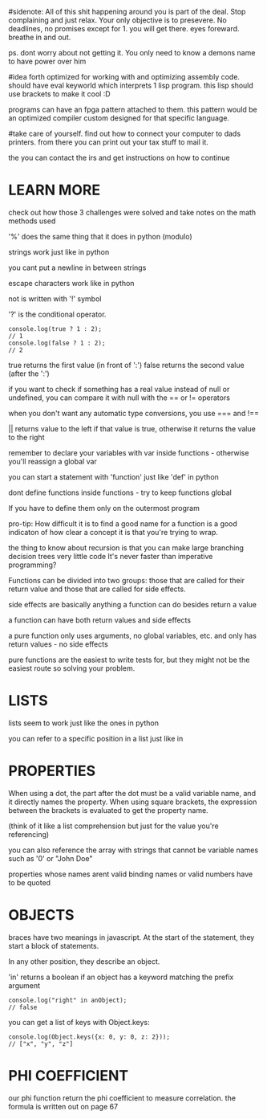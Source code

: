 #sidenote:
All of this shit happening around you is part of the deal. Stop complaining
and just relax. Your only objective is to presevere. No deadlines, no promises
except for 1. you will get there. eyes foreward.
breathe in and out.

ps. dont worry about not getting it. You only need to know a demons name to have
power over him

#idea
forth optimized for working with and optimizing assembly code.
should have eval keyworld which interprets 1 lisp program.
this lisp should use brackets to make it cool :D

programs can have an fpga pattern attached to them.
this pattern would be an optimized compiler custom designed
for that specific language.

#take care of yourself.
find out how to connect your computer to dads printers.
from there you can print out your tax stuff to mail it.

the you can contact the irs and get instructions on how to continue

LEARN MORE
==========

check out how those 3 challenges were solved and take notes on the math methods
used


'%' does the same thing that it does in python (modulo)

strings work just like in python

you cant put a newline in between strings

escape characters work like in python

not is written with '!' symbol

'?' is the conditional operator.

```
console.log(true ? 1 : 2);
// 1
console.log(false ? 1 : 2);
// 2
```
true returns the first value (in front of ':')
false returns the second value (after the ':')

if you want to check if something has a real value instead of null or undefined,
you can compare it with null with the == or != operators

when you don't want any automatic type conversions, you use === and !==

|| returns value to the left if that value is true, otherwise it returns the value
to the right

remember to declare your variables with var inside functions - otherwise you'll reassign a global var

you can start a statement with 'function' just like 'def' in python

dont define functions inside functions - try to keep functions global

If you have to define them only on the outermost program

pro-tip:
	How difficult it is to find a good name for a function is a good indicaton of how clear
	a concept it is that you're trying to wrap.


the thing to know about recursion is that you can make large branching decision trees very little code
It's never faster than imperative programming?

Functions can be divided into two groups: those that are called for their return value and those that are
called for side effects.

side effects are basically anything a function can do besides return a value

a function can have both return values and side effects

a pure function only uses arguments, no global variables, etc. and only has return values - no side effects

pure functions are the easiest to write tests for, but they might not be the easiest route so solving your
problem.


LISTS
=====

lists seem to work just like the ones in python

you can refer to a specific position in a list just like in

PROPERTIES
==========

When using a dot, the part after the dot must be a valid variable name,
and it directly names the property. When using square brackets, the
expression between the brackets is evaluated to get the property name.

(think of it like a list comprehension but just for the value you're
referencing)

you can also reference the array with strings that cannot be variable names
such as '0' or "John Doe"

properties whose names arent valid binding names or valid numbers have to be
quoted

OBJECTS
=======

braces have two meanings in javascript.
At the start of the statement, they start a block of statements.

In any other position, they describe an object.

'in' returns a boolean if an object has a keyword matching the prefix argument
```
console.log("right" in anObject);
// false
```

you can get a list of keys with Object.keys:
```
console.log(Object.keys({x: 0, y: 0, z: 2}));
// ["x", "y", "z"]
```

PHI COEFFICIENT
===============

our phi function return the phi coefficient to measure correlation.
the formula is written out on page 67



